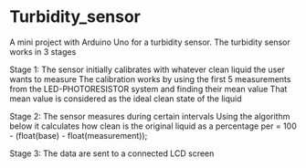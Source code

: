 # Turbidity_sensor
A mini project with Arduino Uno for a turbidity sensor.
The turbidity sensor works in 3 stages

Stage 1:
The sensor initially calibrates with whatever clean liquid the user wants to measure
The calibration works by using the first 5 measurements from the LED-PHOTORESISTOR system and finding their mean value
That mean value is considered as the ideal clean state of the liquid

Stage 2:
The sensor measures during certain intervals 
Using the algorithm below it calculates how clean is the original liquid as a percentage
per = 100 - (float(base) - float(measurement));

Stage 3:
The data are sent to a connected LCD screen
